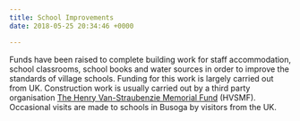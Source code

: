 ```yaml
---
title: School Improvements
date: 2018-05-25 20:34:46 +0000

---
```

Funds have been raised to complete building work for staff accommodation, school classrooms, school books and water sources in order to improve the standards of village schools. Funding for this work is largely carried out from UK. Construction work is usually carried out by a third party organisation [The Henry Van-Straubenzie Memorial Fund](http://www.henryvanstraubenzeemf.org.uk/) (HVSMF). Occasional visits are made to schools in Busoga by visitors from the UK.